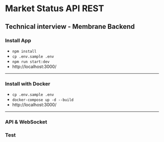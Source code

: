 # Market Status API REST

## Technical interview - Membrane Backend

### Install App

* `npm install`
* `cp .env.sample .env`
* `npm run start:dev`
* http://localhost:3000/

---

### Install with Docker

* `cp .env.sample .env`
* `docker-compose up -d --build`
* http://localhost:3000/

---

### API & WebSocket

### Test
